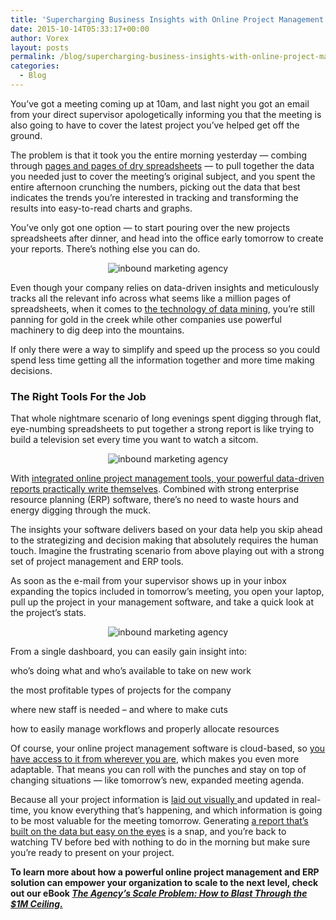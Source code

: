 ```yaml
---
title: 'Supercharging Business Insights with Online Project Management &#038; ERP'
date: 2015-10-14T05:33:17+00:00
author: Vorex
layout: posts
permalink: /blog/supercharging-business-insights-with-online-project-management-erp/
categories:
  - Blog
---
```

You&#8217;ve got a meeting coming up at 10am, and last night you got an email from your direct supervisor apologetically informing you that the meeting is also going to have to cover the latest project you&#8217;ve helped get off the ground.

The problem is that it took you the entire morning yesterday &#8212; combing through <a href="http://www.forbes.com/sites/timworstall/2013/02/13/microsofts-excel-might-be-the-most-dangerous-software-on-the-planet/" target="_blank">pages and pages of dry spreadsheets</a> &#8212; to pull together the data you needed just to cover the meeting&#8217;s original subject, and you spent the entire afternoon crunching the numbers, picking out the data that best indicates the trends you&#8217;re interested in tracking and transforming the results into easy-to-read charts and graphs.<!--more-->

You&#8217;ve only got one option &#8212; to start pouring over the new projects spreadsheets after dinner, and head into the office early tomorrow to create your reports. There&#8217;s nothing else you can do.

<p style="text-align: center;">
  <img src="https://media.giphy.com/media/qaCGvnsCnf01a/giphy.gif" alt="inbound marketing agency" />
</p>

Even though your company relies on data-driven insights and meticulously tracks all the relevant info across what seems like a million pages of spreadsheets, when it comes to <a href="http://www.theatlantic.com/technology/archive/2012/04/everything-you-wanted-to-know-about-data-mining-but-were-afraid-to-ask/255388/" target="_blank">the technology of data mining</a>, you&#8217;re still panning for gold in the creek while other companies use powerful machinery to dig deep into the mountains.

If only there were a way to simplify and speed up the process so you could spend less time getting all the information together and more time making decisions.

### The Right Tools For the Job

That whole nightmare scenario of long evenings spent digging through flat, eye-numbing spreadsheets to put together a strong report is like trying to build a television set every time you want to watch a sitcom.

<p style="text-align: center;">
  <img src="https://media.giphy.com/media/E5ocLyOXL9sZ2/giphy.gif" alt="inbound marketing agency" />
</p>

With <a href="http://www.vorex.com/product/online-project-management/" target="_blank">integrated online project management tools, your powerful data-driven reports practically write themselves</a>. Combined with strong enterprise resource planning (ERP) software, there&#8217;s no need to waste hours and energy digging through the muck.

The insights your software delivers based on your data help you skip ahead to the strategizing and decision making that absolutely requires the human touch. Imagine the frustrating scenario from above playing out with a strong set of project management and ERP tools.

As soon as the e-mail from your supervisor shows up in your inbox expanding the topics included in tomorrow&#8217;s meeting, you open your laptop, pull up the project in your management software, and take a quick look at the project&#8217;s stats.

<p style="text-align: center;">
  <img src="https://media.giphy.com/media/9ADoZQgs0tyww/giphy.gif" alt="inbound marketing agency" />
</p>

From a single dashboard, you can easily gain insight into:

who&#8217;s doing what and who&#8217;s available to take on new work

the most profitable types of projects for the company

where new staff is needed &#8211; and where to make cuts

how to easily manage workflows and properly allocate resources

Of course, your online project management software is cloud-based, so <a href="http://www.vorex.com/top-5-ways-cloud-based-project-management-provides-a-competitive-edge/" target="_blank">you have access to it from wherever you are</a>, which makes you even more adaptable. That means you can roll with the punches and stay on top of changing situations &#8212; like tomorrow&#8217;s new, expanded meeting agenda.

Because all your project information is <a href="https://hbr.org/2013/03/the-value-of-a-good-visual-imm" target="_blank">laid out visually </a>and updated in real-time, you know everything that&#8217;s happening, and which information is going to be most valuable for the meeting tomorrow. Generating <a href="http://www.vorex.com/change-your-business-with-new-vorex-features/" target="_blank">a report that&#8217;s built on the data but easy on the eyes</a> is a snap, and you&#8217;re back to watching TV before bed with nothing to do in the morning but make sure you&#8217;re ready to present on your project.

**To learn more about how a powerful online project management and ERP solution can empower your organization to scale to the next level, check out our eBook <a href="http://vorex.hs-sites.com/agency-scale-ebook?__hstc=100746398.b2843db0333d5242d1d7cad84e1e93d1.1428948442272.1444083980494.1444243665523.86&__hssc=100746398.5.1444243665523&__hsfp=3666326852" target="_blank"><i>The Agency&#8217;s Scale Problem: How to Blast Through the $1M Ceiling.</i></a>**
